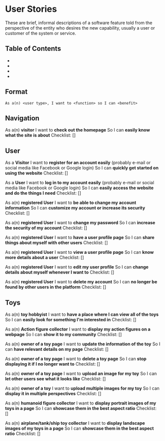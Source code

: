 # User Stories

These are brief, informal descriptions of a software feature told from the perspective of the entity who desires the new capability, usually a user or customer of the system or service.

## Table of Contents

- []()
- []()
- []()
- []()

## Format

`As a(n) <user type>, I want to <function> so I can <benefit>`

## Navigation

As a(n) **visitor**
I want to **check out the homepage**
So I can **easily know what the site is about**
Checklist:
[]

## User

As a **Visitor**
I want to **register for an account easily** (probably e-mail or social media like Facebook or Google login)
So I can **quickly get started on using the website**
Checklist:
[]

As a **User**
I want to **log in to my account easily** (probably e-mail or social media like Facebook or Google login)
So I can **easily access the website and do the things I need**
Checklist:
[]

As a(n) **registered User**
I want to **be able to change my account information**
So I can **customize my account or increase its security**
Checklist:
[]

As a(n) **registered User**
I want to **change my password**
So I can **increase the security of my account**
Checklist:
[]

As a(n) **registered User**
I want to **have a user profile page**
So I can **share things about myself with other users**
Checklist:
[]

As a(n) **registered User**
I want to **view a user profile page**
So I can **know more details about a user**
Checklist:
[]

As a(n) **registered User**
I want to **edit my user profile**
So I can **change details about myself whenever I want to**
Checklist:
[]

As a(n) **registered User**
I want to **delete my account**
So I can **no longer be found by other users in the platform**
Checklist:
[]

## Toys

As a(n) **toy hobbyist**
I want to **have a place where I can view all of the toys**
So I can **easily look for something I'm interested in**
Checklist:
[]

As a(n) **Action figure collector**
I want to **display my action figures on a webpage**
So I can **show it to my community**
Checklist:
[]

As a(n) **owner of a toy page**
I want to **update the information of the toy**
So I can **have relevant details on my page**
Checklist:
[]

As a(n) **owner of a toy page**
I want to **delete a toy page**
So I can **stop displaying it if I no longer want to**
Checklist:
[]

As a(n) **owner of a toy page**
I want to **upload an image for my toy**
So I can **let other users see what it looks like**
Checklist:
[]

As a(n) **owner of a toy**
I want to **upload multiple images for my toy**
So I can **display it in multiple perspectives**
Checklist:
[]

As a(n) **humanoid figure collector**
I want to **display portrait images of my toys in a page**
So I can **showcase them in the best aspect ratio**
Checklist:
[]

As a(n) **airplane/tank/ship toy collector**
I want to **display landscape images of my toys in a page**
So I can **showcase them in the best aspect ratio**
Checklist:
[]
